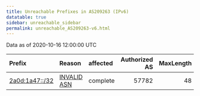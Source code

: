 ```yaml
---
title: Unreachable Prefixes in AS209263 (IPv6)
datatable: true
sidebar: unreachable_sidebar
permalink: unreachable_AS209263-v6.html
---
```


Data as of 2020-10-16 12:00:00 UTC


<div class="datatable-begin"></div>

| Prefix                                                 | Reason                                                                                                 | affected   |   Authorized AS |   MaxLength | Anchor                                         |   unreachable /48s |
|:-------------------------------------------------------|:-------------------------------------------------------------------------------------------------------|:-----------|----------------:|------------:|:-----------------------------------------------|-------------------:|
| [2a0d:1a47::/32](https://stat.ripe.net/2a0d:1a47::/32) | [INVALID ASN](https://rpki-validator.ripe.net/announcement-preview?asn=AS209263&prefix=2a0d:1a47::/32) | complete   |           57782 |          48 | [RIPE](unreachable_RIPE_NCC_RPKI_Root-v6.html) |              65536 |

<div class="datatable-end"></div>